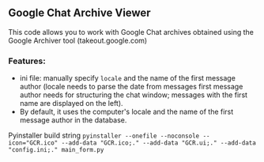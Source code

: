 ## Google Chat Archive Viewer

This code allows you to work with Google Chat archives obtained using the Google Archiver tool (takeout.google.com)

### Features:

- ini file: manually specify `locale` and the name of the first message author
(locale needs to parse the date from messages
first message author needs for structuring the chat window; messages with the first name are displayed on the left).
- By default, it uses the computer's locale and the name of the first message author in the database.

Pyinstaller build string `pyinstaller --onefile --noconsole --icon="GCR.ico" --add-data "GCR.ico;." --add-data "GCR.ui;." --add-data "config.ini;." main_form.py`
